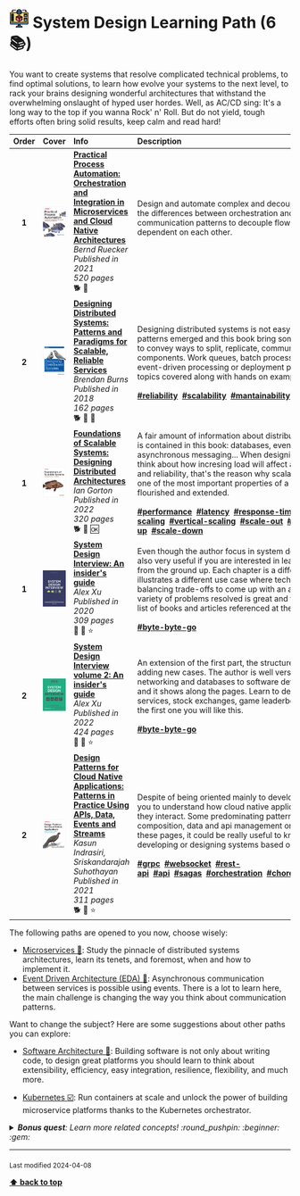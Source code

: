 [//]: # (Auto generated file from templates)

# <img height="35" src="/assets/learning-paths/icons/system-design.png" alt="system-design" title="System Design"/> System Design Learning Path (6 :books:)

You want to create systems that resolve complicated technical problems, to find optimal solutions, to learn how evolve your systems to the next level, to rack your brains designing wonderful architectures that withstand the overwhelming onslaught of hyped user hordes. Well, as AC/CD sing: It's a long way to the top if you wanna Rock' n' Roll. But do not yield, tough efforts often bring solid results, keep calm and read hard!

| Order | Cover | Info | Description |
| :---: | :---: | :--- | :--- |
| **1** | ![img](/assets/books/covers/practical-process-automation.jpeg) | [**Practical Process Automation: Orchestration and Integration in Microservices and Cloud Native Architectures**](https://learning.oreilly.com/library/view/-/9781492061441/) <br> *Bernd Ruecker* <br> *Published in 2021* <br> *520 pages* <br> :dog2: :orange_book: | Design and automate complex and decoupled processes, understand the differences between orchestration and choreography and apply communication patterns to decouple flow and make them less dependent on each other.<br><br> |
| **2** | ![img](/assets/books/covers/designing-distributed-systems.jpeg) | [**Designing Distributed Systems: Patterns and Paradigms for Scalable, Reliable Services**](https://www.oreilly.com/library/view/designing-distributed-systems/9781491983638/) <br> *Brendan Burns* <br> *Published in 2018* <br> *162 pages* <br> :dog2: :orange_book: :arrows_counterclockwise: | Designing distributed systems is not easy, after years of experience patterns emerged and this book bring some of those patterns together to convey ways to split, replicate, communicate and reuse components. Work queues, batch processing, adapters, ambassadors, event-driven processing or deployment patterns are some of the topics covered along with hands on examples for illustration. <br><br>[**#reliability**]()&nbsp;&nbsp;[**#scalability**](https://en.wikipedia.org/wiki/Scalability)&nbsp;&nbsp;[**#mantainability**]()&nbsp;&nbsp;[**#resilience**]()&nbsp;&nbsp;[**#extensibility**]()&nbsp;&nbsp; |
| **1** | ![img](/assets/books/covers/foundations-of-scalable-systems.jpeg) | [**Foundations of Scalable Systems: Designing Distributed Architectures**](https://www.oreilly.com/library/view/foundations-of-scalable/9781098106058/) <br> *Ian Gorton* <br> *Published in 2022* <br> *320 pages* <br> :dog2: :green_book: :ok: | A fair amount of information about distributed systems and scalability is contained in this book: databases, event processing, caching, asynchronous messaging... When designing systems it's necessary to think about how incresing load will affect aspects like performance and reliability, that's the reason why scalability is a big subject and one of the most important properties of a system since the cloud flourished and extended.<br><br>[**#performance**]()&nbsp;&nbsp;[**#latency**]()&nbsp;&nbsp;[**#response-time**]()&nbsp;&nbsp;[**#horizontal-scaling**]()&nbsp;&nbsp;[**#vertical-scaling**]()&nbsp;&nbsp;[**#scale-out**]()&nbsp;&nbsp;[**#scale-in**]()&nbsp;&nbsp;[**#scale-up**]()&nbsp;&nbsp;[**#scale-down**]()&nbsp;&nbsp; |
| **1** | ![img](/assets/books/covers/system-design-interview.jpeg) | [**System Design Interview: An insider's guide**](https://www.goodreads.com/book/show/54617137-system-design-interview) <br> *Alex Xu* <br> *Published in 2020* <br> *309 pages* <br> :tiger2: :green_book: :star: | Even though the author focus in system design interview this book is also very useful if you are interested in learning how to build systems from the ground up. Each chapter is a different interview that illustrates a different use case where technical decisions are made, balancing trade-offs to come up with an acceptable solution. The variety of problems resolved is great and the content is expanded by a list of books and articles referenced at the end of each chapter.<br><br>[**#byte-byte-go**](https://blog.bytebytego.com/)&nbsp;&nbsp; |
| **2** | ![img](/assets/books/covers/system-design-interview-2.jpeg) | [**System Design Interview volume 2: An insider's guide**](https://www.goodreads.com/book/show/60631342-system-design-interview-an-insider-s-guide) <br> *Alex Xu* <br> *Published in 2022* <br> *424 pages* <br> :tiger2: :green_book: :star: | An extension of the first part, the structure follow the same pattern but adding new cases. The author is well versed in many topics, from networking and databases to software development and algorithms, and it shows along the pages. Learn to design location based services, stock exchanges, game leaderborads and more. If you like the first one you will like this.<br><br>[**#byte-byte-go**](https://blog.bytebytego.com/)&nbsp;&nbsp; |
| **2** | ![img](/assets/books/covers/design-patterns-for-cloud-native-applications.jpeg) | [**Design Patterns for Cloud Native Applications: Patterns in Practice Using APIs, Data, Events and Streams**](https://learning.oreilly.com/library/view/-/9781492090700/) <br> *Kasun Indrasiri, Sriskandarajah Suhothayan* <br> *Published in 2021* <br> *311 pages* <br> :dog2: :green_book: :star: | Despite of being oriented mainly to developers, this book could help you to understand how cloud native applications are built and the way they interact. Some predominating patterns for communication, composition, data and api management or scalability are explained in these pages, it could be really useful to know them if you are developing or designing systems based on the cloud.<br><br>[**#grpc**]()&nbsp;&nbsp;[**#websocket**]()&nbsp;&nbsp;[**#rest-api**]()&nbsp;&nbsp;[**#api**]()&nbsp;&nbsp;[**#sagas**]()&nbsp;&nbsp;[**#orchestration**]()&nbsp;&nbsp;[**#choreography**]()&nbsp;&nbsp;[**#cloud-native**](https://aws.amazon.com/what-is/cloud-native/)&nbsp;&nbsp; |

The following paths are opened to you now, choose wisely:

- [Microservices :construction:](/content/learning-paths/microservices): Study the pinnacle of distributed systems architectures, learn its tenets, and foremost, when and how to implement it.
- [Event Driven Architecture (EDA) :construction:](/content/learning-paths/event-driven-architecture): Asynchronous communication between services is possible using events. There is a lot to learn here, the main challenge is changing the way you think about communication patterns.


Want to change the subject? Here are some suggestions about other paths you can explore:

- [Software Architecture :construction:](/content/learning-paths/software-architecture): Building software is not only about writing code, to design great platforms you should learn to think about extensibility, efficiency, easy integration, resilience, flexibility, and much more.

- [Kubernetes :ballot_box_with_check:](/content/learning-paths/kubernetes): Run containers at scale and unlock the power of building microservice platforms thanks to the Kubernetes orchestrator.


<details><summary><i><b>Bonus quest</b>: Learn more related concepts! :round_pushpin: :beginner: :gem: </i></summary>
<p>

<sub>[#scalability]() [#manageability]() [#resilience]() [#observability]() [#reliability]() [#mantainability]() [#extensibility]() [#high-availability]() [#databases]() [#algorithms]()</sub>

</p>
</details>

---
<sub>Last modified 2024-04-08</sub>

[**⬆ back to top**](#system-design-learning-path)
